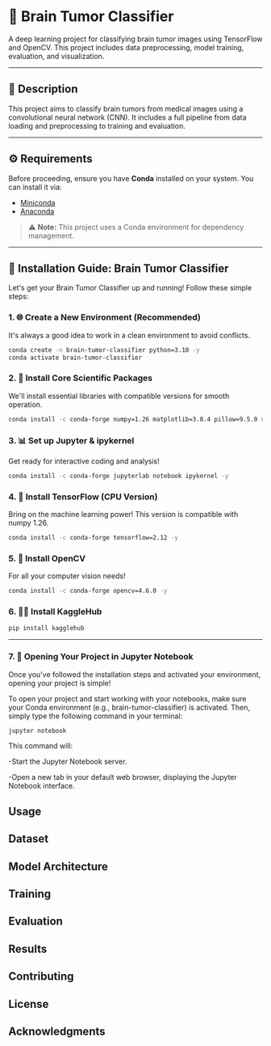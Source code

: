 # 🧠 Brain Tumor Classifier

A deep learning project for classifying brain tumor images using TensorFlow and OpenCV. This project includes data preprocessing, model training, evaluation, and visualization.

---

## 📌 Description

This project aims to classify brain tumors from medical images using a convolutional neural network (CNN). It includes a full pipeline from data loading and preprocessing to training and evaluation.

---

## ⚙️ Requirements

Before proceeding, ensure you have **Conda** installed on your system. You can install it via:

- [Miniconda](https://docs.conda.io/en/latest/miniconda.html)
- [Anaconda](https://www.anaconda.com/)

> ⚠️ **Note:** This project uses a Conda environment for dependency management.

---

## 🚀 Installation Guide: Brain Tumor Classifier

Let's get your Brain Tumor Classifier up and running! Follow these simple steps:

### 1. 🌐 Create a New Environment (Recommended)

It's always a good idea to work in a clean environment to avoid conflicts.

```bash
conda create -n brain-tumor-classifier python=3.10 -y
conda activate brain-tumor-classifier
```

### 2. 🔬 Install Core Scientific Packages

We'll install essential libraries with compatible versions for smooth operation.

```bash
conda install -c conda-forge numpy=1.26 matplotlib=3.8.4 pillow=9.5.0 scikit-learn=1.3.0 -y
```

### 3. 📊 Set up Jupyter & ipykernel

Get ready for interactive coding and analysis!

```bash
conda install -c conda-forge jupyterlab notebook ipykernel -y
```

 ### 4. 🧠 Install TensorFlow (CPU Version)

Bring on the machine learning power! This version is compatible with numpy 1.26.

```bash
conda install -c conda-forge tensorflow=2.12 -y
```

### 5. 📸 Install OpenCV

For all your computer vision needs!

```bash
conda install -c conda-forge opencv=4.6.0 -y
```

### 6. 🧑‍💻 Install KaggleHub

```bash
pip install kagglehub
```

---

### 7. 🚀 Opening Your Project in Jupyter Notebook

Once you've followed the installation steps and activated your environment, opening your project is simple!

To open your project and start working with your notebooks, make sure your Conda environment (e.g., brain-tumor-classifier) is activated. Then, simply type the following command in your terminal:

```bash
jupyter notebook
```

This command will:

-Start the Jupyter Notebook server.

-Open a new tab in your default web browser, displaying the Jupyter Notebook interface.

## Usage

## Dataset

## Model Architecture

## Training

## Evaluation

## Results

## Contributing

## License

## Acknowledgments
